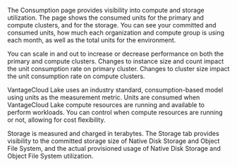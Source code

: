 
The Consumption page provides visibility into compute and storage utilization. The page shows the consumed units for the primary and compute clusters, and for the storage. You can see your committed and consumed units, how much each organization and compute group is using each month, as well as the total units for the environment.

You can scale in and out to increase or decrease performance on both the primary and compute clusters. Changes to instance size and count impact the unit consumption rate on primary cluster. Changes to cluster size impact the unit consumption rate on compute clusters.

VantageCloud Lake uses an industry standard, consumption-based model using units as the measurement metric. Units are consumed when VantageCloud Lake compute resources are running and available to perform workloads. You can control when compute resources are running or not, allowing for cost flexibility.

Storage is measured and charged in terabytes. The Storage tab provides visibility to the committed storage size of Native Disk Storage and Object File System, and the actual provisioned usage of Native Disk Storage and Object File System utilization.

